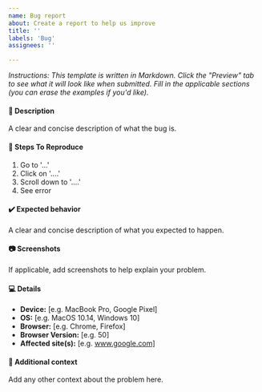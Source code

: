 ```yaml
---
name: Bug report
about: Create a report to help us improve
title: ''
labels: 'Bug'
assignees: ''

---
```


_Instructions: This template is written in Markdown. Click the "Preview" tab to see what it will look like when submitted. Fill in the applicable sections (you can erase the examples if you'd like)._

#### :bug: Description

A clear and concise description of what the bug is.

#### :twisted_rightwards_arrows: Steps To Reproduce

1. Go to '...'
2. Click on '....'
3. Scroll down to '....'
4. See error

#### :heavy_check_mark: Expected behavior

A clear and concise description of what you expected to happen.

#### :camera: Screenshots

If applicable, add screenshots to help explain your problem.

#### :computer: Details

- **Device:** [e.g. MacBook Pro, Google Pixel]
- **OS:** [e.g. MacOS 10.14, Windows 10]
- **Browser:** [e.g. Chrome, Firefox]
- **Browser Version:** [e.g. 50]
- **Affected site(s):** [e.g. www.google.com]

#### :pencil: Additional context

Add any other context about the problem here.
